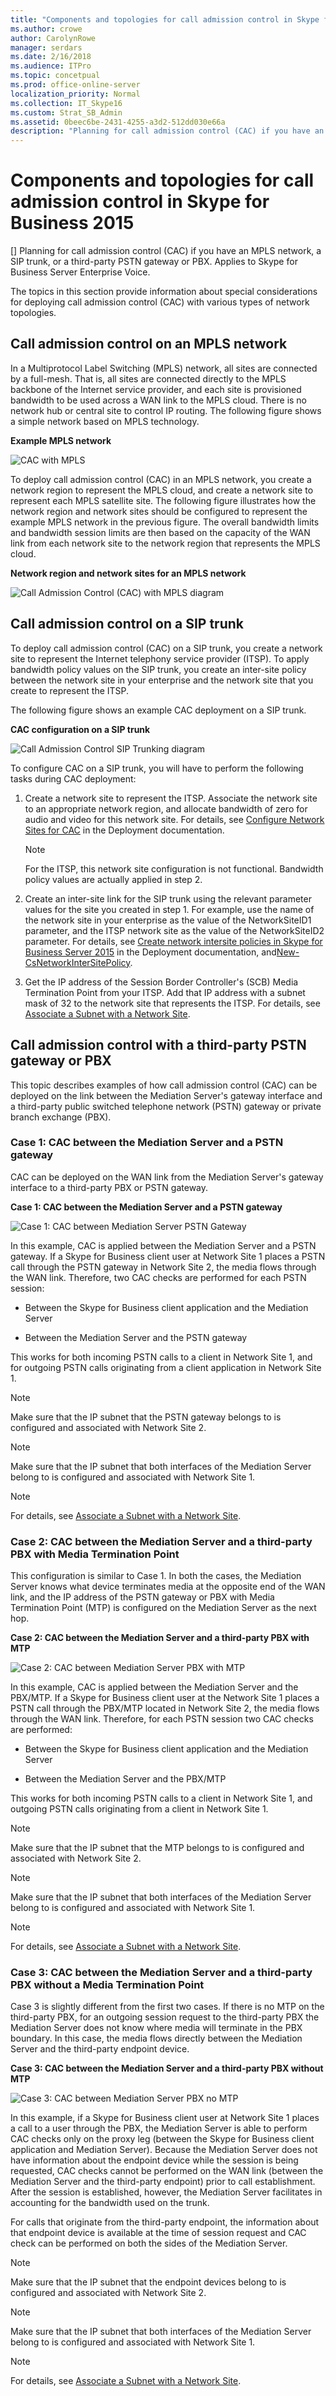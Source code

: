 ```yaml
---
title: "Components and topologies for call admission control in Skype for Business 2015"
ms.author: crowe
author: CarolynRowe
manager: serdars
ms.date: 2/16/2018
ms.audience: ITPro
ms.topic: concetpual
ms.prod: office-online-server
localization_priority: Normal
ms.collection: IT_Skype16
ms.custom: Strat_SB_Admin
ms.assetid: 0beec6be-2431-4255-a3d2-512dd030e66a
description: "Planning for call admission control (CAC) if you have an MPLS network, a SIP trunk, or a third-party PSTN gateway or PBX. Applies to Skype for Business Server Enterprise Voice."
---
```


# Components and topologies for call admission control in Skype for Business 2015
[]
Planning for call admission control (CAC) if you have an MPLS network, a SIP trunk, or a third-party PSTN gateway or PBX. Applies to Skype for Business Server Enterprise Voice.
  
The topics in this section provide information about special considerations for deploying call admission control (CAC) with various types of network topologies.
  
## Call admission control on an MPLS network

In a Multiprotocol Label Switching (MPLS) network, all sites are connected by a full-mesh. That is, all sites are connected directly to the MPLS backbone of the Internet service provider, and each site is provisioned bandwidth to be used across a WAN link to the MPLS cloud. There is no network hub or central site to control IP routing. The following figure shows a simple network based on MPLS technology.
  
**Example MPLS network**

![CAC with MPLS](../../media/CAC_MPLS_1.jpg)
  
To deploy call admission control (CAC) in an MPLS network, you create a network region to represent the MPLS cloud, and create a network site to represent each MPLS satellite site. The following figure illustrates how the network region and network sites should be configured to represent the example MPLS network in the previous figure. The overall bandwidth limits and bandwidth session limits are then based on the capacity of the WAN link from each network site to the network region that represents the MPLS cloud.
  
**Network region and network sites for an MPLS network**

![Call Admission Control (CAC) with MPLS diagram](../../media/CAC_MPLS_2.jpg)
  
## Call admission control on a SIP trunk

To deploy call admission control (CAC) on a SIP trunk, you create a network site to represent the Internet telephony service provider (ITSP). To apply bandwidth policy values on the SIP trunk, you create an inter-site policy between the network site in your enterprise and the network site that you create to represent the ITSP.
  
The following figure shows an example CAC deployment on a SIP trunk.
  
**CAC configuration on a SIP trunk**

![Call Admission Control SIP Trunking diagram](../../media/CAC_SIP_trunk_1.jpg)
  
To configure CAC on a SIP trunk, you will have to perform the following tasks during CAC deployment:
  
1. Create a network site to represent the ITSP. Associate the network site to an appropriate network region, and allocate bandwidth of zero for audio and video for this network site. For details, see [Configure Network Sites for CAC](http://technet.microsoft.com/library/afcea38f-5789-45ec-97af-c6e38364950c.aspx) in the Deployment documentation.
    
    > [!NOTE]
    > For the ITSP, this network site configuration is not functional. Bandwidth policy values are actually applied in step 2. 
  
2. Create an inter-site link for the SIP trunk using the relevant parameter values for the site you created in step 1. For example, use the name of the network site in your enterprise as the value of the NetworkSiteID1 parameter, and the ITSP network site as the value of the NetworkSiteID2 parameter. For details, see [Create network intersite policies in Skype for Business Server 2015](../../deploy-1/deploy-enterprise-voice/create-network-intersite-policies.md) in the Deployment documentation, and[New-CsNetworkInterSitePolicy](../../manage/management-shell/new-csnetworkintersitepolicy.md).
    
3. Get the IP address of the Session Border Controller's (SCB) Media Termination Point from your ITSP. Add that IP address with a subnet mask of 32 to the network site that represents the ITSP. For details, see [Associate a Subnet with a Network Site](http://technet.microsoft.com/library/aa69e3ac-542a-4ba1-9582-2e6bee29f633.aspx).
    
## Call admission control with a third-party PSTN gateway or PBX

This topic describes examples of how call admission control (CAC) can be deployed on the link between the Mediation Server's gateway interface and a third-party public switched telephone network (PSTN) gateway or private branch exchange (PBX).
  
### Case 1: CAC between the Mediation Server and a PSTN gateway

CAC can be deployed on the WAN link from the Mediation Server's gateway interface to a third-party PBX or PSTN gateway.
  
**Case 1: CAC between the Mediation Server and a PSTN gateway**

![Case 1: CAC between Mediation Server PSTN Gateway](../../media/CAC_gateways_1.jpg)
  
In this example, CAC is applied between the Mediation Server and a PSTN gateway. If a Skype for Business client user at Network Site 1 places a PSTN call through the PSTN gateway in Network Site 2, the media flows through the WAN link. Therefore, two CAC checks are performed for each PSTN session:
  
- Between the Skype for Business client application and the Mediation Server
    
- Between the Mediation Server and the PSTN gateway
    
This works for both incoming PSTN calls to a client in Network Site 1, and for outgoing PSTN calls originating from a client application in Network Site 1.
  
> [!NOTE]
> Make sure that the IP subnet that the PSTN gateway belongs to is configured and associated with Network Site 2. 
  
> [!NOTE]
> Make sure that the IP subnet that both interfaces of the Mediation Server belong to is configured and associated with Network Site 1. 
  
> [!NOTE]
> For details, see [Associate a Subnet with a Network Site](http://technet.microsoft.com/library/aa69e3ac-542a-4ba1-9582-2e6bee29f633.aspx). 
  
### Case 2: CAC between the Mediation Server and a third-party PBX with Media Termination Point

This configuration is similar to Case 1. In both the cases, the Mediation Server knows what device terminates media at the opposite end of the WAN link, and the IP address of the PSTN gateway or PBX with Media Termination Point (MTP) is configured on the Mediation Server as the next hop.
  
**Case 2: CAC between the Mediation Server and a third-party PBX with MTP**

![Case 2: CAC between Mediation Server PBX with MTP](../../media/CAC_gateways_2.jpg)
  
In this example, CAC is applied between the Mediation Server and the PBX/MTP. If a Skype for Business client user at the Network Site 1 places a PSTN call through the PBX/MTP located in Network Site 2, the media flows through the WAN link. Therefore, for each PSTN session two CAC checks are performed:
  
- Between the Skype for Business client application and the Mediation Server
    
- Between the Mediation Server and the PBX/MTP
    
This works for both incoming PSTN calls to a client in Network Site 1, and outgoing PSTN calls originating from a client in Network Site 1.
  
> [!NOTE]
> Make sure that the IP subnet that the MTP belongs to is configured and associated with Network Site 2. 
  
> [!NOTE]
> Make sure that the IP subnet that both interfaces of the Mediation Server belong to is configured and associated with Network Site 1. 
  
> [!NOTE]
> For details, see [Associate a Subnet with a Network Site](http://technet.microsoft.com/library/aa69e3ac-542a-4ba1-9582-2e6bee29f633.aspx). 
  
### Case 3: CAC between the Mediation Server and a third-party PBX without a Media Termination Point

Case 3 is slightly different from the first two cases. If there is no MTP on the third-party PBX, for an outgoing session request to the third-party PBX the Mediation Server does not know where media will terminate in the PBX boundary. In this case, the media flows directly between the Mediation Server and the third-party endpoint device.
  
**Case 3: CAC between the Mediation Server and a third-party PBX without MTP**

![Case 3: CAC between Mediation Server PBX no MTP](../../media/CAC_gateways_3.jpg)
  
In this example, if a Skype for Business client user at Network Site 1 places a call to a user through the PBX, the Mediation Server is able to perform CAC checks only on the proxy leg (between the Skype for Business client application and Mediation Server). Because the Mediation Server does not have information about the endpoint device while the session is being requested, CAC checks cannot be performed on the WAN link (between the Mediation Server and the third-party endpoint) prior to call establishment. After the session is established, however, the Mediation Server facilitates in accounting for the bandwidth used on the trunk.
  
For calls that originate from the third-party endpoint, the information about that endpoint device is available at the time of session request and CAC check can be performed on both the sides of the Mediation Server.
  
> [!NOTE]
> Make sure that the IP subnet that the endpoint devices belong to is configured and associated with Network Site 2. 
  
> [!NOTE]
> Make sure that the IP subnet that both interfaces of the Mediation Server belong to is configured and associated with Network Site 1. 
  
> [!NOTE]
> For details, see [Associate a Subnet with a Network Site](http://technet.microsoft.com/library/aa69e3ac-542a-4ba1-9582-2e6bee29f633.aspx). 
  


